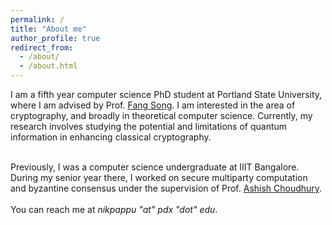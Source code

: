 ```yaml
---
permalink: /
title: "About me"
author_profile: true
redirect_from: 
  - /about/
  - /about.html
---
```


<p>
I am a fifth year computer science PhD student at Portland State
University, where I am advised by Prof. <a href =
"https://fangsong.info/">Fang Song</a>. I am interested in the area
of cryptography, and broadly in theoretical computer science.
Currently, my research involves studying the potential and limitations
of quantum information in enhancing classical cryptography.  <br> <br>

Previously, I was a computer science undergraduate at IIIT Bangalore.
During my senior year there, I worked on secure multiparty computation
and byzantine consensus under
the supervision of Prof. <a href =
"https://sites.google.com/view/ashish-choudhury">Ashish Choudhury</a>.
<br><br> You can reach me at <i>nikpappu</i> <i>"at"</i> <i>pdx</i>
<i>"dot"</i> <i>edu</i>.
